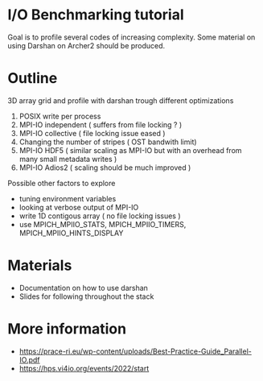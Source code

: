 # I/O Benchmarking tutorial

Goal is to profile several codes of increasing complexity.
Some material on using Darshan on Archer2 should be produced.

# Outline

3D array grid and profile with darshan trough different optimizations

1. POSIX write per process
2. MPI-IO independent ( suffers from file locking ? )
3. MPI-IO collective ( file locking issue eased )
4. Changing the number of stripes ( OST bandwith limit)
4. MPI-IO HDF5 (  similar scaling as MPI-IO but with an overhead from many small metadata writes )
5. MPI-IO Adios2 ( scaling should be much improved )

Possible other factors to explore
- tuning environment variables
- looking at verbose output of MPI-IO
- write 1D contigous array ( no file locking issues )
- use MPICH_MPIIO_STATS, MPICH_MPIIO_TIMERS, MPICH_MPIIO_HINTS_DISPLAY

# Materials
- Documentation on how to use darshan
- Slides for following throughout the stack

# More information

- https://prace-ri.eu/wp-content/uploads/Best-Practice-Guide_Parallel-IO.pdf
- https://hps.vi4io.org/events/2022/start
